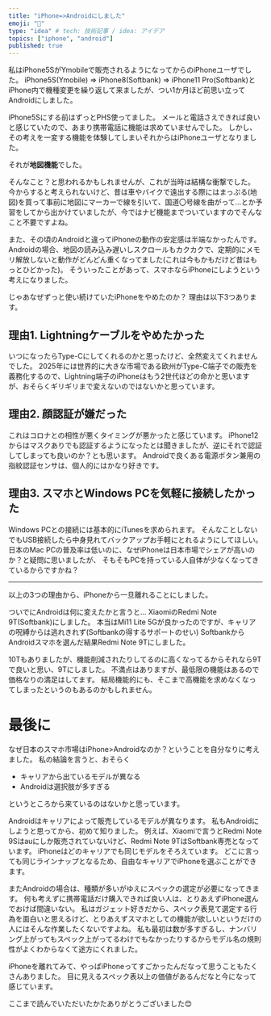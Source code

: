 ```yaml
---
title: "iPhone=>Androidにしました"
emoji: "🍎"
type: "idea" # tech: 技術記事 / idea: アイデア
topics: ["iphone", "android"]
published: true
---
```

私はiPhone5SがYmobileで販売されるようになってからのiPhoneユーザでした。
iPhone5S(Ymobile) => iPhone8(Softbank) => iPhone11 Pro(Softbank)とiPhone内で機種変更を繰り返して来ましたが、つい1か月ほど前思い立ってAndroidにしました。

iPhone5Sにする前はずっとPHS使ってました。
メールと電話さえできれば良いと感じていたので、あまり携帯電話に機能は求めていませんでした。
しかし、その考えを一変する機能を体験してしまいそれからはiPhoneユーザとなりました。

それが**地図機能**でした。

そんなこと？と思われるかもしれませんが、これが当時は結構な衝撃でした。
今からすると考えられないけど、昔は車やバイクで遠出する際にはまっぷる(地図)を買って事前に地図にマーカーで線を引いて、国道〇号線を曲がって…とか予習をしてから出かけていましたが、今ではナビ機能までついていますのでそんなこと不要ですよね。

また、その頃のAndroidと違ってiPhoneの動作の安定感は半端なかったんです。
Androidの場合、地図の読み込み遅いしスクロールもカクカクで、定期的にメモリ解放しないと動作がどんどん重くなってました(これは今もかもだけど昔はもっとひどかった)。
そういったことがあって、スマホならiPhoneにしようという考えになりました。

じゃあなぜずっと使い続けていたiPhoneをやめたのか？
理由は以下3つあります。

## 理由1. Lightningケーブルをやめたかった
いつになったらType-Cにしてくれるのかと思ったけど、全然変えてくれませんでした。
2025年には世界的に大きな市場である欧州がType-C端子での販売を義務化するので、Lightning端子のiPhoneはもう2世代ほどの命かと思いますが、おそらくギリギリまで変えないのではないかと思っています。

## 理由2. 顔認証が嫌だった
これはコロナとの相性が悪くタイミングが悪かったと感じています。
iPhone12からはマスクありでも認証するようになったとは聞きましたが、逆にそれで認証してしまっても良いのか？とも思います。
Androidで良くある電源ボタン兼用の指紋認証センサは、個人的にはかなり好きです。

## 理由3. スマホとWindows PCを気軽に接続したかった
Windows PCとの接続には基本的にiTunesを求められます。
そんなことしないでもUSB接続したら中身見れてバックアップお手軽にとれるようにしてほしい。
日本のMac PCの普及率は低いのに、なぜiPhoneは日本市場でシェアが高いのか？と疑問に思いましたが、
そもそもPCを持っている人自体が少なくなってきているからですかね？

---
以上の3つの理由から、iPhoneから一旦離れることにしました。

ついでにAndroidは何に変えたかと言うと…
XiaomiのRedmi Note 9T(Softbank)にしました。
本当はMi11 Lite 5Gが良かったのですが、キャリアの呪縛からは逃れきれず(Softbankの得するサポートのせい)
SoftbankからAndroidスマホを選んだ結果Redmi Note 9Tにしました。

10Tもありましたが、機能削減されたりしてるのに高くなってるからそれなら9Tで良いと思い、9Tにしました。
不満点はありますが、最低限の機能はあるので価格なりの満足はしてます。
結局機能的にも、そこまで高機能を求めなくなってしまったというのもあるのかもしれません。

# 最後に
なぜ日本のスマホ市場はiPhone>Androidなのか？ということを自分なりに考えました。
私の結論を言うと、おそらく
- キャリアから出ているモデルが異なる
- Androidは選択肢が多すぎる

というところから来ているのはないかと思っています。

Androidはキャリアによって販売しているモデルが異なります。
私もAndroidにしようと思ってから、初めて知りました。
例えば、Xiaomiで言うとRedmi Note 9Sはauにしか販売されていないけど、Redmi Note 9TはSoftbank専売となっています。
iPhoneはどのキャリアでも同じモデルをそろえています。
どこに言っても同じラインナップとなるため、自由なキャリアでiPhoneを選ぶことができます。

またAndroidの場合は、種類が多いがゆえにスペックの選定が必要になってきます。
何も考えずに携帯電話だけ購入できれば良い人は、とりあえずiPhone選んでおけば間違いない。
私はガジェット好きだから、スペック表見て選定する行為を面白いと思えるけど、とりあえずスマホとしての機能が欲しいというだけの人にはそんな作業したくないですよね。
私も最初は数が多すぎるし、ナンバリング上がってもスペック上がってるわけでもなかったりするからモデル名の規則性がよくわからなくて途方にくれました。

iPhoneを離れてみて、やっぱiPhoneってすごかったんだなって思うこともたくさんありました。
目に見えるスペック表以上の価値があるんだなと今になって感じています。

ここまで読んでいただいたかたありがとうございました😊